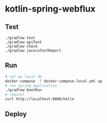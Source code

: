 # kotlin-spring-webflux

## Test

```
./gradlew test
./gradlew apiTest
./gradlew check
./gradlew jacocoTestReport
```

## Run

```bash
# set up local db
docker-compose -f docker-compose.local.yml up
# run spring application
./gradlew bootRun
# request
curl http://localhost:8080/hello
```

## Deploy

